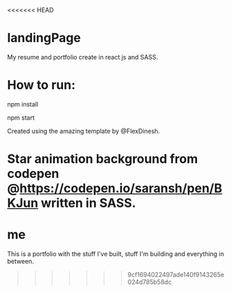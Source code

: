 <<<<<<< HEAD
# landingPage
My resume and portfolio create in react js and SASS.

# How to run:
npm install

npm start

 Created using the amazing template by @FlexDinesh.
 
Star animation background from codepen @https://codepen.io/saransh/pen/BKJun written in SASS.
=======
# me
This is a portfolio with the stuff I've built, stuff I'm building and everything in between.
>>>>>>> 9cf1694022497ade140f9143265e024d785b58dc
